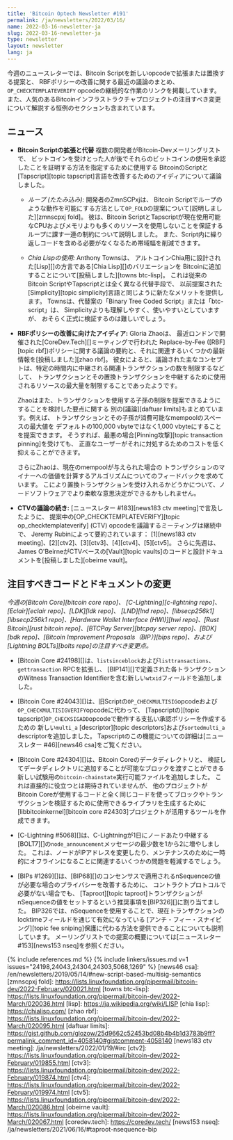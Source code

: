 ```yaml
---
title: 'Bitcoin Optech Newsletter #191'
permalink: /ja/newsletters/2022/03/16/
name: 2022-03-16-newsletter-ja
slug: 2022-03-16-newsletter-ja
type: newsletter
layout: newsletter
lang: ja
---
```

今週のニュースレターでは、Bitcoin Scriptを新しいopcodeで拡張または置換する提案と、
RBFポリシーの改善に関する最近の議論のまとめ、
`OP_CHECKTEMPLATEVERIFY` opcodeの継続的な作業のリンクを掲載しています。
また、人気のあるBitcoinインフラストラクチャプロジェクトの注目すべき変更について解説する恒例のセクションも含まれています。

## ニュース

- **Bitcoin Scriptの拡張と代替** 複数の開発者がBitcoin-Devメーリングリストで、
  ビットコインを受けとった人が後でそれらのビットコインの使用を承認したことを証明する方法を指定するために使用する
  BitcoinのScriptと[Tapscript][topic tapscript]言語を改善するためのアイディアについて議論しました。

  - *<!--looping-folding-->ループ (たたみ込み):* 開発者のZmnSCPxjは、
    Bitcoin Scriptでループのような動作を可能にする方法として`OP_FOLD`の提案について[説明しました][zmnscpxj fold]。
    彼は、Bitcoin ScriptとTapscriptが現在使用可能なCPUおよびメモリよりも多くのリソースを使用しないことを保証する
    ループに課す一連の制約について説明しました。
    また、Script内に繰り返しコードを含める必要がなくなるため帯域幅を削減できます。

  - *Chia Lispの使用:* Anthony Townsは、
    アルトコインChia用に設計された[Lisp][]の方言である[Chia Lisp][]のバリエーションを
    Bitcoinに追加することについて[投稿しました][towns btc-lisp]。
    これは従来のBitcoin ScriptやTapscriptとは全く異なる代替手段で、
    以前提案された[Simplicity][topic simplicity]言語と同じように新たなメリットを提供します。
    Townsは、代替案の「Binary Tree Coded Script」または「btc-script」は、
    Simplicityよりも理解しやすく、使いやすいとしていますが、
    おそらく正式に検証するのは難しいでしょう。

- **RBFポリシーの改善に向けたアイディア:** Gloria Zhaoは、
  最近ロンドンで開催された[CoreDev.Tech][]ミーティングで行われた
  Replace-by-Fee ([RBF][topic rbf])ポリシーに関する議論の要約と、それに関連するいくつかの最新情報を[投稿しました][zhao rbf]。
  彼女によると、議論された主なコンセプトは、特定の時間内に中継される関連トランザクションの数を制限するなどして、
  トランザクションとその置換トランザクションを中継するために使用されるリソースの最大量を制限することであったようです。

  Zhaoはまた、トランザクションを使用する子孫の制限を提案できるようにすることを検討した要点に関する
  別の[議論][daftuar limits]もまとめています。例えば、
  トランザクションとその子孫が消費可能なmempoolのスペースの最大値を
  デフォルトの100,000 vbyteではなく1,000 vbyteにすることを提案できます。
  そうすれば、最悪の場合[Pinning攻撃][topic transaction pinning]を受けても、
  正直なユーザーがそれに対処するためのコストを低く抑えることができます。

  さらにZhaoは、現在のmempoolが与えられた場合の
  トランザクションのマイナーへの価値を計算するアルゴリズムについてのフィードバックを求めています。
  こにより置換トランザクションを受け入れるかどうかについて、ノードソフトウェアでより柔軟な意思決定ができるかもしれません。

- **CTVの議論の続き:** [ニュースレター #183][news183 ctv meeting]で言及したように、
  提案中の[OP_CHECKTEMPLATEVERIFY][topic op_checktemplateverify] (CTV) opcodeを議論するミーティングは継続中で、
  Jeremy Rubinによって要約されています： [1][news183 ctv meeting]、[2][ctv2]、[3][ctv3]、[4][ctv4]、[5][ctv5]。
  さらに先週は、James O'BeirneがCTVベースの[Vault][topic vaults]のコードと設計ドキュメントを[投稿しました][obeirne vault]。

## 注目すべきコードとドキュメントの変更

*今週の[Bitcoin Core][bitcoin core repo]、
[C-Lightning][c-lightning repo]、[Eclair][eclair repo]、[LDK][ldk repo]、
[LND][lnd repo]、[libsecp256k1][libsecp256k1 repo]、[Hardware Wallet
Interface (HWI)][hwi repo]、[Rust Bitcoin][rust bitcoin repo]、[BTCPay
Server][btcpay server repo]、[BDK][bdk repo]、[Bitcoin Improvement
Proposals（BIP）][bips repo]、および[Lightning BOLTs][bolts repo]の注目すべき変更点。*

- [Bitcoin Core #24198][]は、`listsinceblock`および`listtransactions`、`gettransaction` RPCを拡張し、
  [BIP141][]で定義された各トランザクションのWitness Transaction Identifierを含む新しい`wtxid`フィールドを追加しました。

- [Bitcoin Core #24043][]は、旧Scriptの`OP_CHECKMULTISIG`opcodeおよび`OP_CHECKMULTISIGVERIFY`opcodeに代わって、
  [Tapscriptの][topic tapscript]`OP_CHECKSIGADD`opcodeで動作する支払い承認ポリシーを作成するための
  新しい`multi_a` [descriptor][topic descriptors]および`sortedmulti_a` descriptorを追加しました。
  Tapscriptのこの機能についての詳細は[ニュースレター #46][news46 csa]をご覧ください。

- [Bitcoin Core #24304][]は、Bitcoin Coreのデータディレクトリと、
  検証してデータディレクトリに追加することが可能なブロックを渡すことができる新しい試験用の`bitcoin-chainstate`実行可能ファイルを追加しました。
  これは直接的に役立つとは期待されていませんが、
  他のプロジェクトがBitcoin Coreが使用するコードと全く同じコードを使ってブロックやトランザクションを検証するために使用できるライブラリを生成するために
  [libbitcoinkernel][bitcoin core #24303]プロジェクトが活用するツールを作成できます。

- [C-Lightning #5068][]は、C-Lightningが1日にノードあたり中継する[BOLT7][]の`node_announcement`メッセージの最少数を1から2に増やしました。
  これは、ノードがIPアドレスを変更したり、メンテナンスのために一時的にオフラインになることに関連するいくつかの問題を軽減するでしょう。

- [BIPs #1269][]は、[BIP68][]のコンセンサスで適用されるnSequenceの値が必要な場合のプライバシーを改善するために、
  コントラクトプロトコルで必要がない場合でも、
  [Taproot][topic taproot]トランザクションがnSequenceの値をセットするという推奨事項を[BIP326][]に割り当てました。
  BIP326では、nSequenceを使用することで、現在トランザクションのlocktimeフィールドを通じて有効になっている
  [アンチ・フィー・スナイピング][topic fee sniping]保護に代わる方法を提供できることについても説明しています。
  メーリングリストでの提案の概要については[ニュースレター #153][news153 nseq]を参照ください。

{% include references.md %}
{% include linkers/issues.md v=1 issues="24198,24043,24304,24303,5068,1269" %}
[news46 csa]: /en/newsletters/2019/05/14/#new-script-based-multisig-semantics
[zmnscpxj fold]: https://lists.linuxfoundation.org/pipermail/bitcoin-dev/2022-February/020021.html
[towns btc-lisp]: https://lists.linuxfoundation.org/pipermail/bitcoin-dev/2022-March/020036.html
[lisp]: https://ja.wikipedia.org/wiki/LISP
[chia lisp]: https://chialisp.com/
[zhao rbf]: https://lists.linuxfoundation.org/pipermail/bitcoin-dev/2022-March/020095.html
[daftuar limits]: https://gist.github.com/glozow/25d9662c52453bd08b4b4b1d3783b9ff?permalink_comment_id=4058140#gistcomment-4058140
[news183 ctv meeting]: /ja/newsletters/2022/01/19/#irc
[ctv2]: https://lists.linuxfoundation.org/pipermail/bitcoin-dev/2022-February/019855.html
[ctv3]: https://lists.linuxfoundation.org/pipermail/bitcoin-dev/2022-February/019874.html
[ctv4]: https://lists.linuxfoundation.org/pipermail/bitcoin-dev/2022-February/019974.html
[ctv5]: https://lists.linuxfoundation.org/pipermail/bitcoin-dev/2022-March/020086.html
[obeirne vault]: https://lists.linuxfoundation.org/pipermail/bitcoin-dev/2022-March/020067.html
[coredev.tech]: https://coredev.tech/
[news153 nseq]: /ja/newsletters/2021/06/16/#taproot-nsequence-bip
